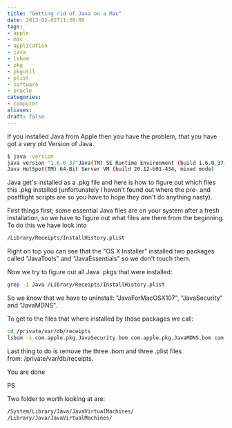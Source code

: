 ```yaml
---
title: "Getting rid of Java on a Mac"
date: 2013-02-02T11:38:00
tags:
- apple
- mac
- application
- java
- lsbom
- pkg
- pkgutil
- plist
- software
- oracle
categories:
- computer
aliases:
draft: false
---
```


If you installed Java from Apple then you have the problem, that you have got a very old Version of Java.

<!--more-->

```bash
$ java -version
java version "1.6.0_37"Java(TM) SE Runtime Environment (build 1.6.0_37-b06-434-11M3909)
Java HotSpot(TM) 64-Bit Server VM (build 20.12-b01-434, mixed mode)
```

Java get's installed as a .pkg file and here is how to figure out which files this .pkg installed (unfortunately I haven't found out where the pre- and postflight scripts are so you have to hope they don't do anything nasty).

First things first; some essential Java files are on your system after a fresh installation, so we have to figure out what files are there from the beginning. To do this we have look into

```bash
/Library/Receipts/InstallHistory.plist
```

Right on top you can see that the "OS X Installer" installed two packages called "JavaTools" and "JavaEssentials" so we don't touch them.

Now we try to figure out all Java .pkgs that were installed:

```bash
grep -i Java /Library/Receipts/InstallHistory.plist
```

So we know that we have to uninstall: "JavaForMacOSX107", "JavaSecurity" and "JavaMDNS".

To get to the files that where installed by those packages we call:

```bash
cd /private/var/db/receipts
lsbom -s com.apple.pkg.JavaSecurity.bom com.apple.pkg.JavaMDNS.bom com.apple.pkg.JavaForMacOSX107.bom
```

Last thing to do is remove the three .bom and three .plist files from: /private/var/db/receipts.

You are done

PS

Two folder to worth looking at are:

```bash
/System/Library/Java/JavaVirtualMachines/
/Library/Java/JavaVirtualMachines/
```
